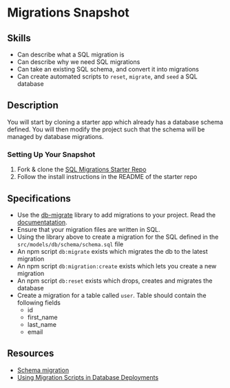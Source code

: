 # Migrations Snapshot

## Skills

- Can describe what a SQL migration is
- Can describe why we need SQL migrations
- Can take an existing SQL schema, and convert it into migrations
- Can create automated scripts to `reset`, `migrate`, and `seed` a SQL database

## Description

You will start by cloning a starter app which already has a database schema defined. You will then modify the project such that the schema will be managed by database migrations.

### Setting Up Your Snapshot

1. Fork & clone the [SQL Migrations Starter Repo](https://github.com/GuildCrafts/sql-migrations-snapshot)
1. Follow the install instructions in the README of the starter repo

## Specifications

- Use the [db-migrate](https://github.com/db-migrate/node-db-migrate) library to add migrations to your project. Read the [documentatation](https://db-migrate.readthedocs.io/en/latest/Getting%20Started/usage/).
- Ensure that your migration files are written in SQL.
- Using the library above to create a migration for the SQL defined in the `src/models/db/schema/schema.sql` file
- An npm script `db:migrate` exists which migrates the db to the latest migration
- An npm script `db:migration:create` exists which lets you create a new migration
- An npm script `db:reset` exists which drops, creates and migrates the database
- Create a migration for a table called `user`. Table should contain the following fields
  - id
  - first_name
  - last_name
  - email

## Resources

- [Schema migration](https://en.wikipedia.org/wiki/Schema_migration)
- [Using Migration Scripts in Database Deployments](https://www.red-gate.com/simple-talk/sql/database-administration/using-migration-scripts-in-database-deployments/)
